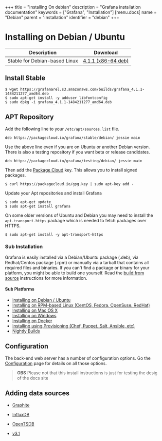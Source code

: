+++
title = "Installing On debian"
description = "Grafana installation documentation"
keywords = ["Grafana", "Installation"]
[menu.docs]
name = "Debian"
parent = "installation"
identifier = "debian"
+++

# Installing on Debian / Ubuntu

Description | Download
------------ | -------------
Stable for Debian-based Linux | [4.1.1 (x86-64 deb)](https://grafanarel.s3.amazonaws.com/builds/grafana_4.1.1-1484211277_amd64.deb)

## Install Stable

```
$ wget https://grafanarel.s3.amazonaws.com/builds/grafana_4.1.1-1484211277_amd64.deb
$ sudo apt-get install -y adduser libfontconfig
$ sudo dpkg -i grafana_4.1.1-1484211277_amd64.deb
```

## APT Repository

Add the following line to your `/etc/apt/sources.list` file.

    deb https://packagecloud.io/grafana/stable/debian/ jessie main

Use the above line even if you are on Ubuntu or another Debian version.
There is also a testing repository if you want beta or release
candidates.

    deb https://packagecloud.io/grafana/testing/debian/ jessie main

Then add the [Package Cloud](https://packagecloud.io/grafana) key. This
allows you to install signed packages.

    $ curl https://packagecloud.io/gpg.key | sudo apt-key add -

Update your Apt repositories and install Grafana

    $ sudo apt-get update
    $ sudo apt-get install grafana

On some older versions of Ubuntu and Debian you may need to install the
`apt-transport-https` package which is needed to fetch packages over
HTTPS.

    $ sudo apt-get install -y apt-transport-https

### Sub Installation

Grafana is easily installed via a Debian/Ubuntu package (.deb), via
Redhat/Centos package (.rpm) or manually via a tarball that contains all
required files and binaries. If you can't find a package or binary for
your platform, you might be able to build one yourself. Read the [build
from source](../project/building_from_source) instructions for more
information.

#### Sub Platforms
- [Installing on Debian / Ubuntu](debian.md)
- [Installing on RPM-based Linux (CentOS, Fedora, OpenSuse, RedHat)](rpm.md)
- [Installing on Mac OS X](mac.md)
- [Installing on Windows](windows.md)
- [Installing on Docker](docker.md)
- [Installing using Provisioning (Chef, Puppet, Salt, Ansible, etc)](provisioning.md)
- [Nightly Builds](https://grafana.com/grafana/download)

## Configuration

The back-end web server has a number of configuration options. Go the
[Configuration](/installation/configuration) page for details on all
those options.

> **OBS** Please not that this install instructions is just for testing the desig of the docs site

## Adding data sources

- [Graphite](../datasources/graphite.md)
- [InfluxDB](../datasources/influxdb.md)
- [OpenTSDB](../datasources/opentsdb.md)

- [v3.1](/v3.1)
